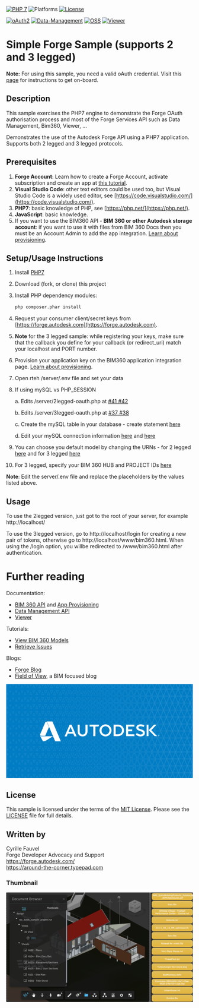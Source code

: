 [![PHP 7](https://img.shields.io/badge/PHP-7-blue.svg)](https://php.net/)
![Platforms](https://img.shields.io/badge/platform-windows%20%7C%20osx%20%7C%20linux-lightgray.svg)
[![License](http://img.shields.io/:license-mit-blue.svg)](http://opensource.org/licenses/MIT)

[![oAuth2](https://img.shields.io/badge/oAuth2-v1-green.svg)](http://developer-autodesk.github.io/)
[![Data-Management](https://img.shields.io/badge/Data%20Management-v1-green.svg)](http://developer-autodesk.github.io/)
[![OSS](https://img.shields.io/badge/OSS-v2-green.svg)](http://developer-autodesk.github.io/)
[![Viewer](https://img.shields.io/badge/Forge%20Viewer-v7.3-green.svg)](http://developer-autodesk.github.io/)

# Simple Forge Sample (supports 2 and 3 legged)

**Note:** For using this sample, you need a valid oAuth credential.
Visit this [page](https://forge.autodesk.com) for instructions to get on-board.

## Description

This sample exercises the PHP7 engine to demonstrate the Forge OAuth authorisation process and most of the Forge Services API such as Data Management, Bim360, Viewer, ...

Demonstrates the use of the Autodesk Forge API using a PHP7 application. Supports both 2 legged and 3 legged protocols.

## Prerequisites

1. **Forge Account**: Learn how to create a Forge Account, activate subscription and create an app at [this tutorial](http://learnforge.autodesk.io/#/account/).
2. **Visual Studio Code**: other text editors could be used too, but Visual Studio Code is a widely used editor, see [https://code.visualstudio.com/](https://code.visualstudio.com/).
3. **PHP7**: basic knowledge of PHP, see [https://php.net/](https://php.net/).
4. **JavaScript**: basic knowledge.
5. If you want to use the BIM360 API - **BIM 360 or other Autodesk storage account**: if you want to use it with files from BIM 360 Docs then you must be an Account Admin to add the app integration. [Learn about provisioning](https://forge.autodesk.com/blog/bim-360-docs-provisioning-forge-apps).

## Setup/Usage Instructions

  1. Install [PHP7](https://php.net)
  2. Download (fork, or clone) this project
  3. Install PHP dependency modules:

     ```bash
     php composer.phar install
     ```

  4. Request your consumer client/secret keys from [https://forge.autodesk.com](https://forge.autodesk.com).
  5. **Note** for the 3 legged sample: while registering your keys, make sure that the callback you define for your callback (or redirect_uri) match your localhost and PORT number.
  6. Provision your application key on the BIM360 application integration page. [Learn about provisioning](https://forge.autodesk.com/blog/bim-360-docs-provisioning-forge-apps).
  7. Open rteh /server/.env file and set your data
  8. If using mySQL vs PHP_SESSION

      a. Edits /server/2legged-oauth.php at [#41 #42](https://github.com/cyrillef/simple-forge-php-sample/blob/master/server/2legged-oauth.php#L41)

      b. Edits /server/3legged-oauth.php at [#37 #38](https://github.com/cyrillef/simple-forge-php-sample/blob/master/server/3legged-oauth.php#L37)

      c. Create the mySQL table in your database - create statement [here](https://github.com/cyrillef/simple-forge-php-sample/blob/master/server/3legged-oauth.php#L52)

      d. Edit your mySQL connection information [here](https://github.com/cyrillef/simple-forge-php-sample/blob/master/server/3legged-oauth.php#L94) and [here](https://github.com/cyrillef/simple-forge-php-sample/blob/master/server/2legged-oauth.php#L79)

  9. You can choose you default model by changing the URNs - for 2 legged [here](https://github.com/cyrillef/simple-forge-php-sample/blob/master/index.php#L52) and for 3 legged [here](https://github.com/cyrillef/simple-forge-php-sample/blob/master/index.php#L80)
  10. For 3 legged, specify your BIM 360 HUB and PROJECT IDs [here](https://github.com/cyrillef/simple-forge-php-sample/blob/master/index.php#L90)

**Note**: Edit the server/.env file and replace the placeholders by the values listed above.

## Usage

To use the 2legged version, just got to the root of your server, for example http://localhost/

To use the 3legged version, go to http://localhost/login for creating a new pair of tokens, otherwise go to http://localhost/www/bim360.html. When using the /login option, you willbe redirected to /www/bim360.html after authentication.

# Further reading

Documentation:

- [BIM 360 API](https://developer.autodesk.com/en/docs/bim360/v1/overview/) and [App Provisioning](https://forge.autodesk.com/blog/bim-360-docs-provisioning-forge-apps)
- [Data Management API](https://developer.autodesk.com/en/docs/data/v2/overview/)
- [Viewer](https://developer.autodesk.com/en/docs/viewer/v6)

Tutorials:

- [View BIM 360 Models](http://learnforge.autodesk.io/#/tutorials/viewhubmodels)
- [Retrieve Issues](https://developer.autodesk.com/en/docs/bim360/v1/tutorials/retrieve-issues)

Blogs:

- [Forge Blog](https://forge.autodesk.com/categories/bim-360-api)
- [Field of View](https://fieldofviewblog.wordpress.com/), a BIM focused blog

![thumbnail](/thumbnail.png)

## License

This sample is licensed under the terms of the [MIT License](http://opensource.org/licenses/MIT).
Please see the [LICENSE](LICENSE) file for full details.

## Written by

Cyrille Fauvel <br />
Forge Developer Advocacy and Support <br />
https://forge.autodesk.com/ <br />
https://around-the-corner.typepad.com <br />

### Thumbnail

![thumbnail](/thumbnail_default.png)
